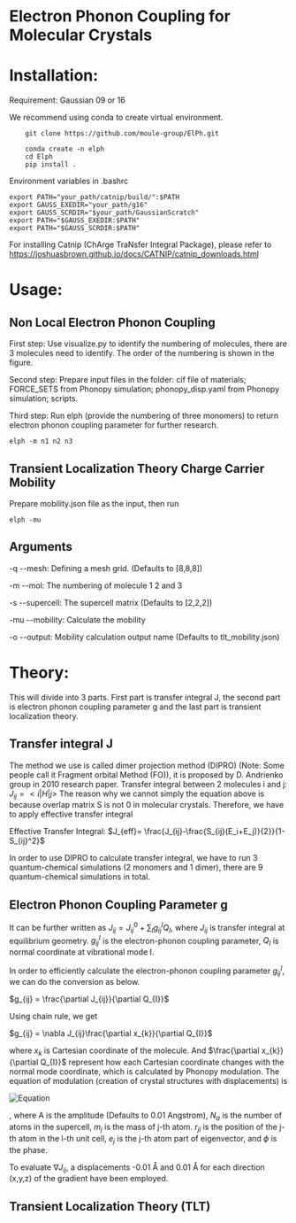 # Electron Phonon Coupling for Molecular Crystals

# Installation:

Requirement: Gaussian 09 or 16

We recommend using conda to create virtual environment.

```
    git clone https://github.com/moule-group/ElPh.git

```

```
    conda create -n elph
    cd Elph
    pip install .
```

Environment variables in .bashrc

```
export PATH="your_path/catnip/build/":$PATH
export GAUSS_EXEDIR="your_path/g16"
export GAUSS_SCRDIR="$your_path/GaussianScratch"
export PATH="$GAUSS_EXEDIR:$PATH"
export PATH="$GAUSS_SCRDIR:$PATH"
```

For installing Catnip (ChArge TraNsfer Integral Package), please refer to https://joshuasbrown.github.io/docs/CATNIP/catnip_downloads.html

# Usage:

## Non Local Electron Phonon Coupling

First step: Use visualize.py to identify the numbering of molecules, there are 3 molecules need to identify. The order of the numbering is shown in the figure.

Second step: Prepare input files in the folder: cif file of materials; FORCE_SETS from Phonopy simulation; phonopy_disp.yaml from Phonopy simulation; scripts.

Third step: Run elph (provide the numbering of three monomers) to return electron phonon coupling parameter for further research.

```
elph -m n1 n2 n3
```


## Transient Localization Theory Charge Carrier Mobility

Prepare mobility.json file as the input, then run

```
elph -mu
```

## Arguments

-q --mesh: Defining a mesh grid. (Defaults to [8,8,8])

-m --mol: The numbering of molecule 1 2 and 3

-s --supercell: The supercell matrix (Defaults to [2,2,2])

-mu --mobility: Calculate the mobility

-o --output: Mobility calculation output name (Defaults to tlt_mobility.json)




# Theory:
This will divide into 3 parts. First part is transfer integral J, the second part is electron phonon coupling parameter g and the last part is transient localization theory.

## Transfer integral J
The method we use is called dimer projection method (DIPRO) (Note: Some people call it Fragment orbital Method (FO)), it is proposed by D. Andrienko group in 2010 research paper. 
Transfer integral between 2 molecules i and j:
$J_{ij} = <i|H|j>$
The reason why we cannot simply the equation above is because overlap matrix S is not 0 in molecular crystals. Therefore, we have to apply effective transfer integral

Effective Transfer Integral:
$J_{eff}= \frac{J_{ij}-\frac{S_{ij}(E_i+E_j)}{2}}{1-S_{ij}^2}$

In order to use DIPRO to calculate transfer integral, we have to run 3 quantum-chemical simulations (2 monomers and 1 dimer), there are 9 quantum-chemical simulations in total.

## Electron Phonon Coupling Parameter g

It can be further written as 
$J_{ij} = J_{ij}^0 + \sum_{I} g_{ij}^IQ_{I}$,
where $J_{ij}$ is transfer integral at equilibrium geometry. 
$g_{ij}^I$ is the electron-phonon coupling parameter, 
$Q_{I}$ is normal coordinate at vibrational mode I.

In order to efficiently calculate the electron-phonon coupling parameter $g_{ij}^I$, 
we can do the conversion as below.


$g_{ij} = \frac{\partial J_{ij}}{\partial Q_{I}}$

Using chain rule, we get

$g_{ij} = \nabla J_{ij}\frac{\partial x_{k}}{\partial Q_{I}}$

where $x_{k}$ is Cartesian coordinate of the molecule. 
And $\frac{\partial x_{k}}{\partial Q_{I}}$ represent how each Cartesian coordinate changes with the normal mode coordinate, which is calculated by Phonopy modulation. The equation of modulation (creation of crystal structures with displacements) is 

![Equation](https://latex.codecogs.com/svg.image?\frac{A}{\sqrt{N_a&space;m_j}}\,\text{Re}\left[\exp(i\phi)e_j\exp(i\mathbf{q}\cdot\mathbf{r}_{jl})\right])

, where A is the amplitude (Defaults to 0.01 Angstrom), $N_{a}$ is the number of atoms in the supercell, $m_{j}$ is the mass of j-th atom. $r_{jl}$ is the position of the j-th atom in the l-th unit cell, $e_{j}$ is the j-th atom part of eigenvector, and $\phi$ is the phase.

To evaluate $\nabla J_{ij}$, a displacements -0.01 Å and 0.01 Å for each direction (x,y,z) of the gradient have been employed.

## Transient Localization Theory (TLT)